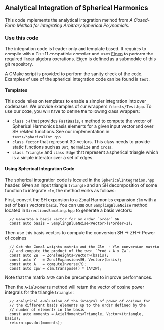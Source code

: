 ## Analytical Integration of Spherical Harmonics ##

This code implements the analytical integration method from *A Closed-Form Method for Integrating Arbitrary Spherical Polynomials*.

### Use this code ###

The integration code is header only and template based. It requires to compile with a C++11 compatible compiler and uses [Eigen](http://eigen.tuxfamily.org) to perform the required linear algebra operations. Eigen is defined as a submodule of this git repository.

A CMake script is provided to perform the sanity check of the code. Examples of use of the spherical integration code can be found in `test`.

#### Templates ####

This code relies on templates to enable a simpler integration into over codebases. We provide examples of our wrappers in `tests/Test.hpp`. To use our code, you will have to define the following class wrappers:

   + `class SH` that provides `FastBasis`, a method to compute the vector of Spherical Harmonics basis elements for a given input vector and over SH related functions. See our implementation in `tests/SphericalInt.cpp`.
   + `class Vector` that represent 3D vectors. This class needs to provide static functions such as `Dot`, `Normalize` and `Cross`.
   + `class Triangle` and `class Edge` that represent a spherical triangle which is a simple interator over a set of edges.

#### Using Spherical Integration Code ####

The spherical integration code is located in the `SphericalIntegration.hpp` header. Given an input triangle `triangle` and an SH decomposition of some function to integrate `clm`, the method works as follows:

First, convert the SH expansion to a Zonal Harmonics expansion `zlm` with a set of basis vectors `basis`. You can use our `SamplingBlueNoise` method located in `DirectionsSampling.hpp` to generate a basis vectors:

      // Generate a basis vector for an order `order` SH
      const auto basis = SamplingBlueNoise<Vector>(2*order+1);


Then use this basis vectors to compute the conversion SH -> ZH -> Power of cosines:

      // Get the Zonal weights matrix and the Zlm -> Ylm conversion matrix
      // and compute the product of the two: `Prod = A x Zw`.
      const auto ZW  = ZonalWeights<Vector>(basis);
      const auto Y   = ZonalExpansion<SH, Vector>(basis);
      const auto A   = computeInverse(Y);
      const auto cpw = clm.transpose() * (A*ZW);

Note that the matrix `A*ZW` can be precomputed to improve performances.

Then the `AxialMoments` method will return the vector of cosine power integrals for the triangle `triangle`:

      // Analytical evaluation of the integral of power of cosines for
      // the different basis elements up to the order defined by the
      // number of elements in the basis
      const auto moments = AxialMoments<Triangle, Vector>(triangle, basis);
      return cpw.dot(moments);